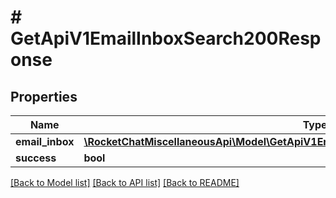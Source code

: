 # # GetApiV1EmailInboxSearch200Response

## Properties

Name | Type | Description | Notes
------------ | ------------- | ------------- | -------------
**email_inbox** | [**\RocketChatMiscellaneousApi\Model\GetApiV1EmailInboxList200ResponseEmailInboxesInner**](GetApiV1EmailInboxList200ResponseEmailInboxesInner.md) |  | [optional]
**success** | **bool** |  | [optional]

[[Back to Model list]](../../README.md#models) [[Back to API list]](../../README.md#endpoints) [[Back to README]](../../README.md)
